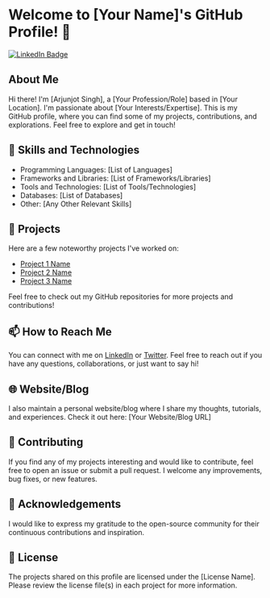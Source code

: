 # Welcome to [Your Name]'s GitHub Profile! 👋

[![LinkedIn Badge](https://img.shields.io/badge/-LinkedIn-blue?style=flat-square&logo=Linkedin&logoColor=white&link=[YOUR_LINKEDIN_PROFILE_URL])](https://www.linkedin.com/in/[arjunjot-singh-3512561a0]/)

## About Me

Hi there! I'm [Arjunjot Singh], a [Your Profession/Role] based in [Your Location]. I'm passionate about [Your Interests/Expertise]. This is my GitHub profile, where you can find some of my projects, contributions, and explorations. Feel free to explore and get in touch!

## 🧰 Skills and Technologies

- Programming Languages: [List of Languages]
- Frameworks and Libraries: [List of Frameworks/Libraries]
- Tools and Technologies: [List of Tools/Technologies]
- Databases: [List of Databases]
- Other: [Any Other Relevant Skills]

## 🔭 Projects

Here are a few noteworthy projects I've worked on:

- [Project 1 Name](link-to-project)
- [Project 2 Name](link-to-project)
- [Project 3 Name](link-to-project)

Feel free to check out my GitHub repositories for more projects and contributions!

## 📫 How to Reach Me

You can connect with me on [LinkedIn](https://www.linkedin.com/in/[YOUR_LINKEDIN_USERNAME]/) or [Twitter](https://twitter.com/[YOUR_TWITTER_USERNAME]). Feel free to reach out if you have any questions, collaborations, or just want to say hi!

## 🌐 Website/Blog

I also maintain a personal website/blog where I share my thoughts, tutorials, and experiences. Check it out here: [Your Website/Blog URL]

## 🤝 Contributing

If you find any of my projects interesting and would like to contribute, feel free to open an issue or submit a pull request. I welcome any improvements, bug fixes, or new features.

## 🙏 Acknowledgements

I would like to express my gratitude to the open-source community for their continuous contributions and inspiration.

## 📝 License

The projects shared on this profile are licensed under the [License Name]. Please review the license file(s) in each project for more information.

